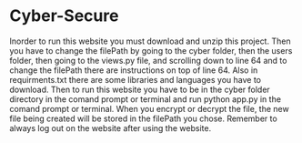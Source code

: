 # Cyber-Secure
Inorder to run this website you must download and unzip this project. Then you have to change the filePath by going to the cyber folder, then the users folder, then going to the views.py file, and scrolling down to line 64 and to change the filePath there are instructions on top of line 64.
Also in requirments.txt there are some libraries and languages you have to download.
Then to run this website you have to be in the cyber folder directory in the comand prompt or terminal and run python app.py in the comand prompt or terminal. When you encrypt or decrypt the file, the new file being created will be stored in the filePath you chose.
Remember to always log out on the website after using the website.
